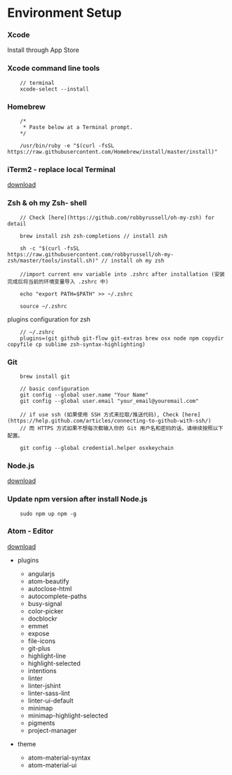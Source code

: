 # Environment Setup

### Xcode

  Install through App Store

### Xcode command line tools

        // terminal
        xcode-select --install

### Homebrew

        /*
         * Paste below at a Terminal prompt.
        */

        /usr/bin/ruby -e "$(curl -fsSL https://raw.githubusercontent.com/Homebrew/install/master/install)"

### iTerm2 - replace local Terminal

  [download](https://www.iterm2.com/)

### Zsh & oh my Zsh- shell

        // Check [here](https://github.com/robbyrussell/oh-my-zsh) for detail

        brew install zsh zsh-completions // install zsh

        sh -c "$(curl -fsSL https://raw.githubusercontent.com/robbyrussell/oh-my-zsh/master/tools/install.sh)" // install oh my zsh

        //import current env variable into .zshrc after installation (安装完成后将当前的环境变量导入 .zshrc 中)

        echo "export PATH=$PATH" >> ~/.zshrc

        source ~/.zshrc

  plugins configuration for zsh

        // ~/.zshrc
        plugins=(git github git-flow git-extras brew osx node npm copydir copyfile cp sublime zsh-syntax-highlighting)

### Git

        brew install git

        // basic configuration
        git config --global user.name "Your Name"
        git config --global user.email "your_email@youremail.com"

        // if use ssh (如果使用 SSH 方式来拉取/推送代码), Check [here](https://help.github.com/articles/connecting-to-github-with-ssh/)
        // 而 HTTPS 方式如果不想每次都输入你的 Git 用户名和密码的话，请继续按照以下配置。

        git config --global credential.helper osxkeychain

### Node.js

  [download](https://nodejs.org/en/)

### Update npm version after install Node.js

        sudo npm up npm -g

### Atom - Editor

  [download](https://atom.io/)

  + plugins

    + angularjs
    + atom-beautify
    + autoclose-html
    + autocomplete-paths
    + busy-signal
    + color-picker
    + docblockr
    + emmet
    + expose
    + file-icons
    + git-plus
    + highlight-line
    + highlight-selected
    + intentions
    + linter
    + linter-jshint
    + linter-sass-lint
    + linter-ui-default
    + minimap
    + minimap-highlight-selected
    + pigments
    + project-manager

  + theme
    + atom-material-syntax
    + atom-material-ui
